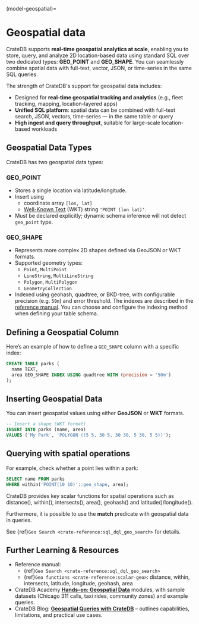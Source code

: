 (model-geospatial)=
# Geospatial data

CrateDB supports **real-time geospatial analytics at scale**, enabling you to
store, query, and analyze 2D location-based data using standard SQL over two
dedicated types: **GEO\_POINT** and **GEO\_SHAPE**. You can seamlessly combine
spatial data with full-text, vector, JSON, or time-series in the same SQL
queries.

The strength of CrateDB's support for geospatial data includes:

* Designed for **real-time geospatial tracking and analytics** (e.g., fleet
  tracking, mapping, location-layered apps)
* **Unified SQL platform**: spatial data can be combined with full-text search,
  JSON, vectors, time-series — in the same table or query
* **High ingest and query throughput**, suitable for large-scale location-based
  workloads

## Geospatial Data Types

CrateDB has two geospatial data types:

### GEO_POINT

* Stores a single location via latitude/longitude.
* Insert using
  * coordinate array `[lon, lat]`
  * [Well-Known Text](https://libgeos.org/specifications/wkt/) (WKT) string
    `'POINT (lon lat)'`.
* Must be declared explicitly; dynamic schema inference will not detect
  `geo_point` type.

### GEO_SHAPE

* Represents more complex 2D shapes defined via GeoJSON or WKT formats.
* Supported geometry types:
  * `Point`, `MultiPoint`
  * `LineString`, `MultiLineString`
  * `Polygon`, `MultiPolygon`
  * `GeometryCollection`
* Indexed using geohash, quadtree, or BKD-tree, with configurable precision
  (e.g. `50m`) and error threshold. The indexes are described in the [reference
  manual](https://cratedb.com/docs/crate/reference/en/latest/general/ddl/data-types.html#type-geo-shape-index).
  You can choose and configure the indexing method when defining your table
  schema.

## Defining a Geospatial Column

Here’s an example of how to define a `GEO_SHAPE` column with a specific index:

```sql
CREATE TABLE parks (
  name TEXT,
  area GEO_SHAPE INDEX USING quadtree WITH (precision = '50m')
);
```

## Inserting Geospatial Data

You can insert geospatial values using either **GeoJSON** or **WKT** formats.

```sql
-- Insert a shape (WKT format)
INSERT INTO parks (name, area)
VALUES ('My Park', 'POLYGON ((5 5, 30 5, 30 30, 5 30, 5 5))');
```

## Querying with spatial operations

For example, check whether a point lies within a park:

```sql
SELECT name FROM parks
WHERE within('POINT(10 10)'::geo_shape, area);
```

CrateDB provides key scalar functions for spatial operations such as distance(),
within(), intersects(), area(), geohash() and latitude()/longitude().

Furthermore, it is possible to use the **match** predicate with geospatial data
in queries.

See {ref}`Geo Search <crate-reference:sql_dql_geo_search>` for details.

## Further Learning & Resources

* Reference manual:
  * {ref}`Geo Search <crate-reference:sql_dql_geo_search>`
  * {ref}`Geo functions <crate-reference:scalar-geo>`: distance, within,
    intersects, latitude, longitude, geohash, area
* CrateDB Academy [**Hands-on: Geospatial
  Data**](https://cratedb.com/academy/fundamentals/data-modelling-with-cratedb/hands-on-geospatial-data)
  modules, with sample datasets (Chicago 311 calls, taxi rides, community zones)
  and example queries.
* CrateDB Blog: [**Geospatial Queries with
  CrateDB**](https://cratedb.com/blog/geospatial-queries-with-crate-data) –
  outlines capabilities, limitations, and practical use cases.
